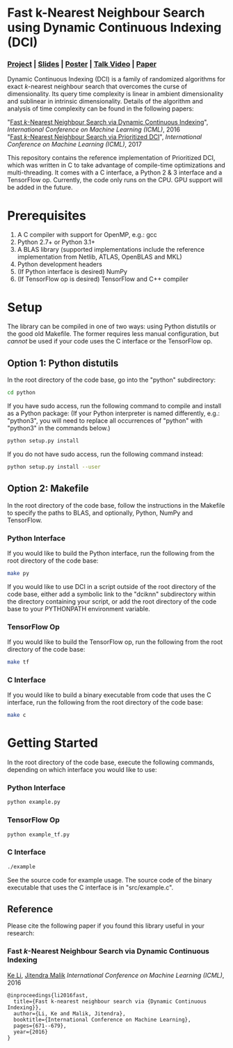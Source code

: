 # Fast k-Nearest Neighbour Search using Dynamic Continuous Indexing (DCI)

### [Project](https://people.eecs.berkeley.edu/~ke.li/projects/dci/) | [Slides](https://people.eecs.berkeley.edu/~ke.li/papers/dci_slides.pdf) | [Poster](https://people.eecs.berkeley.edu/~ke.li/papers/pdci_icml17_poster.pdf) | [Talk Video](https://vimeo.com/238229447) | [Paper](https://arxiv.org/abs/1703.00440)

Dynamic Continuous Indexing (DCI) is a family of randomized algorithms for exact _k_-nearest neighbour search that overcomes the curse of dimensionality. Its query time complexity is linear in ambient dimensionality and sublinear in intrinsic dimensionality. Details of the algorithm and analysis of time complexity can be found in the following papers:

"[Fast _k_-Nearest Neighbour Search via Dynamic Continuous Indexing](https://arxiv.org/abs/1512.00442)", _International Conference on Machine Learning (ICML)_, 2016\
"[Fast _k_-Nearest Neighbour Search via Prioritized DCI](https://arxiv.org/abs/1703.00440)", _International Conference on Machine Learning (ICML)_, 2017

This repository contains the reference implementation of Prioritized DCI, which was written in C to take advantage of compile-time optimizations and multi-threading. It comes with a C interface, a Python 2 & 3 interface and a TensorFlow op. Currently, the code only runs on the CPU. GPU support will be added in the future. 

# Prerequisites

1. A C compiler with support for OpenMP, e.g.: gcc
2. Python 2.7+ or Python 3.1+
3. A BLAS library (supported implementations include the reference implementation from Netlib, ATLAS, OpenBLAS and MKL)
4. Python development headers
5. (If Python interface is desired) NumPy
6. (If TensorFlow op is desired) TensorFlow and C++ compiler

# Setup

The library can be compiled in one of two ways: using Python distutils or the good old Makefile. The former requires less manual configuration, but *cannot* be used if your code uses the C interface or the TensorFlow op. 

## Option 1: Python distutils

In the root directory of the code base, go into the "python" subdirectory:
```bash
cd python
```

If you have sudo access, run the following command to compile and install as a Python package:
(If your Python interpreter is named differently, e.g.: "python3", you will need to replace all occurrences of "python" with "python3" in the commands below.)
```bash
python setup.py install
```

If you do not have sudo access, run the following command instead:
```bash
python setup.py install --user
```

## Option 2: Makefile 

In the root directory of the code base, follow the instructions in the Makefile to specify the paths to BLAS, and optionally, Python, NumPy and TensorFlow. 

### Python Interface

If you would like to build the Python interface, run the following from the root directory of the code base:
```bash
make py
```

If you would like to use DCI in a script outside of the root directory of the code base, either add a symbolic link to the "dciknn" subdirectory within the directory containing your script, or add the root directory of the code base to your PYTHONPATH environment variable. 

### TensorFlow Op

If you would like to build the TensorFlow op, run the following from the root directory of the code base:
```bash
make tf
```

### C Interface

If you would like to build a binary executable from code that uses the C interface, run the following from the root directory of the code base:
```bash
make c
```

# Getting Started

In the root directory of the code base, execute the following commands, depending on which interface you would like to use:

### Python Interface

```bash
python example.py
```

### TensorFlow Op

```bash
python example_tf.py
```

### C Interface

```bash
./example
```

See the source code for example usage. The source code of the binary executable that uses the C interface is in "src/example.c".

## Reference

Please cite the following paper if you found this library useful in your research:

### Fast _k_-Nearest Neighbour Search via Dynamic Continuous Indexing
[Ke Li](https://people.eecs.berkeley.edu/~ke.li/), [Jitendra Malik](https://people.eecs.berkeley.edu/~malik/)
*International Conference on Machine Learning (ICML)*, 2016

```
@inproceedings{li2016fast,
  title={Fast k-nearest neighbour search via {Dynamic Continuous Indexing}},
  author={Li, Ke and Malik, Jitendra},
  booktitle={International Conference on Machine Learning},
  pages={671--679},
  year={2016}
}
```
